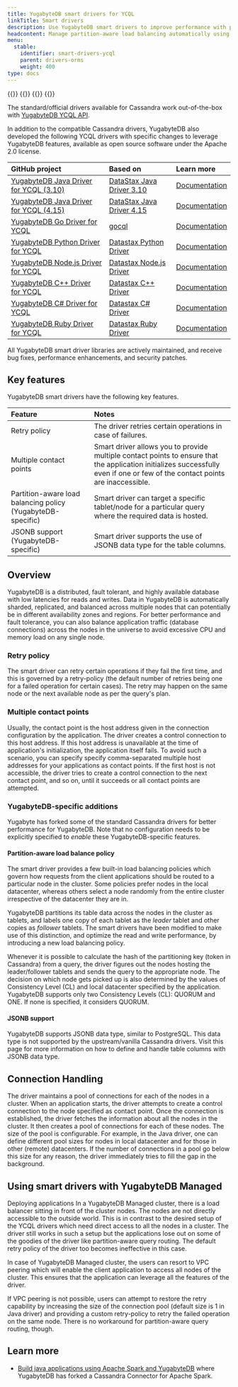 ```yaml
---
title: YugabyteDB smart drivers for YCQL
linkTitle: Smart drivers
description: Use YugabyteDB smart drivers to improve performance with partition-aware load balancing and JSON support for YCQL
headcontent: Manage partition-aware load balancing automatically using smart drivers
menu:
  stable:
    identifier: smart-drivers-ycql
    parent: drivers-orms
    weight: 400
type: docs
---
```


{{<tabs>}}
{{<tabitem href="../smart-drivers/" text="YSQL" icon="postgres" >}}
{{<tabitem href="../smart-drivers-ycql/" text="YCQL" icon="cassandra" active="true" >}}
{{</tabs>}}

The standard/official drivers available for Cassandra work out-of-the-box with [YugabyteDB YCQL API](../../api/ycql/).

In addition to the compatible Cassandra drivers, YugabyteDB also developed the following YCQL drivers with specific changes to leverage YugabyteDB features, available as open source software under the Apache 2.0 license.

| GitHub project | Based on | Learn more |
| :--- | :--- | :--- |
| [YugabyteDB Java Driver for YCQL (3.10)](https://github.com/yugabyte/cassandra-java-driver) | [DataStax Java Driver 3.10](https://docs.datastax.com/en/developer/java-driver/3.10/) | [Documentation](../java/ycql/) |
| [YugabyteDB Java Driver for YCQL (4.15)](https://github.com/yugabyte/cassandra-java-driver/tree/4.15.x) | [DataStax Java Driver 4.15](https://docs.datastax.com/en/developer/java-driver/4.15/) | [Documentation](../java/ycql-4.x/) |
| [YugabyteDB Go Driver for YCQL](https://github.com/yugabyte/gocql) | [gocql](https://gocql.github.io/) | [Documentation](../go/ycql/) |
| [YugabyteDB Python Driver for YCQL](https://github.com/yugabyte/cassandra-python-driver) | [Datastax Python Driver](https://github.com/datastax/python-driver) | [Documentation](../python/ycql/) |
| [YugabyteDB Node.js Driver for YCQL](https://github.com/yugabyte/cassandra-nodejs-driver) | [Datastax Node.js Driver](https://github.com/datastax/nodejs-driver) | [Documentation](../nodejs/ycql/) |
| [YugabyteDB C++ Driver for YCQL](https://github.com/yugabyte/cassandra-cpp-driver) | [Datastax C++ Driver](https://github.com/datastax/cpp-driver) | [Documentation](../cpp/ycql/) |
| [YugabyteDB C# Driver for YCQL](https://github.com/yugabyte/cassandra-csharp-driver) | [Datastax C# Driver](https://github.com/datastax/csharp-driver) | [Documentation](../csharp/ycql/) |
| [YugabyteDB Ruby Driver for YCQL](https://github.com/yugabyte/cassandra-ruby-driver) | [Datastax Ruby Driver](https://github.com/datastax/ruby-driver) | [Documentation](../rust/yb-rust-postgres) |

All YugabyteDB smart driver libraries are actively maintained, and receive bug fixes, performance enhancements, and security patches.

## Key features

YugabyteDB smart drivers have the following key features.

| Feature | Notes |
| :--- | :--- |
| Retry policy | The driver retries certain operations in case of failures. |
| Multiple contact points | Smart driver allows you to provide multiple contact points to ensure that the application initializes successfully even if one or few of the contact points are inaccessible. |
| Partition-aware load balancing policy (YugabyteDB-specific) | Smart driver can target a specific tablet/node for a particular query where the required data is hosted. |
| JSONB support (YugabyteDB-specific) | Smart driver supports the use of JSONB data type for the table columns. |

## Overview

YugabyteDB is a distributed, fault tolerant, and highly available database with low latencies for reads and writes. Data in YugabyteDB is automatically sharded, replicated, and balanced across multiple nodes that can potentially be in different availability zones and regions. For better performance and fault tolerance, you can also balance application traffic (database connections) across the nodes in the universe to avoid excessive CPU and memory load on any single node.

### Retry policy

The smart driver can retry certain operations if they fail the first time, and this is governed by a retry-policy (the default number of retries being one for a failed operation for certain cases). The retry may happen on the same node or the next available node as per the query's plan.

<!-- Some of the drivers allow you to provide a custom retry policy. See the respective language driver’s documentation for more information. -->

### Multiple contact points

Usually, the contact point is the host address given in the connection configuration by the application. The driver creates a control connection to this host address. If this host address is unavailable at the time of application's initialization, the application itself fails.
To avoid such a scenario, you can specify specify comma-separated multiple host addresses for your applications as contact points. If the first host is not accessible, the driver tries to create a control connection to the next contact point, and so on, until it succeeds or all contact points are attempted.

### YugabyteDB-specific additions

Yugabyte has forked some of the standard Cassandra drivers for better performance for YugabyteDB.
Note that no configuration needs to be explicitly specified to _enable_ these YugabyteDB-specific features.

#### Partition-aware load balance policy

The smart driver provides a few built-in load balancing policies which govern how requests from the client applications should be routed to a particular node in the cluster. Some policies prefer nodes in the local datacenter, whereas others select a node randomly from the entire cluster irrespective of the datacenter they are in.

YugabyteDB partitions its table data across the nodes in the cluster as tablets, and labels one copy of each tablet as the _leader_ tablet and other copies as _follower_ tablets.
The smart drivers have been modified to make use of this distinction, and optimize the read and write performance, by introducing a new load balancing policy.

Whenever it is possible to calculate the hash of the partitioning key (token in Cassandra) from a query, the driver figures out the nodes hosting the leader/follower tablets and sends the query to the appropriate node. The decision on which node gets picked up is also determined by the values of Consistency Level (CL) and local datacenter specified by the application. YugabyteDB supports only two Consistency Levels (CL): QUORUM and ONE. If none is specified, it considers QUORUM.

<!-- <<table of how combination of CL and localDC affect node selection (for Java alone?)>> -->

#### JSONB support

YugabyteDB supports JSONB data type, similar to PostgreSQL. This data type is not supported by the upstream/vanilla Cassandra drivers.
Visit this page for more information on how to define and handle table columns with JSONB data type.

## Connection Handling

The driver maintains a pool of connections for each of the nodes in a cluster.
When an application starts, the driver attempts to create a control connection to the node specified as contact point.
Once the connection is established, the driver fetches the information about all the nodes in the cluster. It then creates a pool of connections for each of these nodes.
The size of the pool is configurable. For example, in the Java driver, one can define different pool sizes for nodes in local datacenter and for those in other (remote) datacenters.
If the number of connections in a pool go below this size for any reason, the driver immediately tries to fill the gap in the background.

## Using smart drivers with YugabyteDB Managed

Deploying applications
In a YugabyteDB Managed cluster, there is a load balancer sitting in front of the cluster nodes. The nodes are not directly accessible to the outside world. This is in contrast to the desired setup of the YCQL drivers which need direct access to all the nodes in a cluster.
The driver still works in such a setup but the applications lose out on some of the goodies of the driver like partition-aware query routing. The default retry policy of the driver too becomes ineffective in this case.

In case of YugabyteDB Managed cluster, the users can resort to VPC peering which will enable the client application to access all nodes of the cluster. This ensures that the application can leverage all the features of the driver.

If VPC peering is not possible, users can attempt to restore the retry capability by increasing the size of the connection pool (default size is 1 in Java driver) and providing a custom retry-policy to retry the failed operation on the same node.
There is no workaround for partition-aware query routing, though.

## Learn more

- [Build java applications using Apache Spark and YugabyteDB](/preview/integrations/apache-spark/java-ycql/) where YugabyteDB has forked a Cassandra Connector for Apache Spark.
